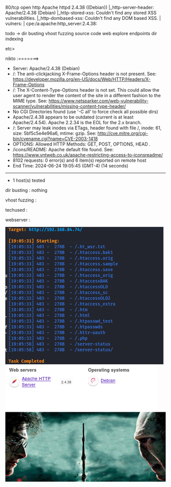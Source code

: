 80/tcp   open  http       Apache httpd 2.4.38 ((Debian))
|_http-server-header: Apache/2.4.38 (Debian)
|_http-stored-xss: Couldn't find any stored XSS vulnerabilities.
|_http-dombased-xss: Couldn't find any DOM based XSS.
| vulners: 
|   cpe:/a:apache:http_server:2.4.38: 



todo -> 
dir busting
vhost fuzzing
source code
web explore
endpoints
dir indexing

etc>





nikto :=======>
+ Server: Apache/2.4.38 (Debian)
+ /: The anti-clickjacking X-Frame-Options header is not present. See: <https://developer.mozilla.org/en-US/docs/Web/HTTP/Headers/X-Frame-Options>
+ /: The X-Content-Type-Options header is not set. This could allow the user agent to render the content of the site in a different fashion to the MIME type. See: <https://www.netsparker.com/web-vulnerability-scanner/vulnerabilities/missing-content-type-header/>
+ No CGI Directories found (use '-C all' to force check all possible dirs)
+ Apache/2.4.38 appears to be outdated (current is at least Apache/2.4.54). Apache 2.2.34 is the EOL for the 2.x branch.
+ /: Server may leak inodes via ETags, header found with file /, inode: 61, size: 5bf5c5e4e96a6, mtime: gzip. See: <http://cve.mitre.org/cgi-bin/cvename.cgi?name=CVE-2003-1418>
+ OPTIONS: Allowed HTTP Methods: GET, POST, OPTIONS, HEAD .
+ /icons/README: Apache default file found. See: <https://www.vntweb.co.uk/apache-restricting-access-to-iconsreadme/>
+ 8102 requests: 0 error(s) and 6 item(s) reported on remote host
+ End Time:           2024-06-24 19:05:45 (GMT-4) (14 seconds)
---------------------------------------------------------------------------
+ 1 host(s) tested





dir busting : nothing





vhost fuzzing :








techused :






webserver :




![unnamed_9bc4a6a6026343de8187e862c188e078](unnamed_9bc4a6a6026343de8187e862c188e078.png)
![unnamed_b719485a25d34a53a5f773f7e306c16c](unnamed_b719485a25d34a53a5f773f7e306c16c.png)
![unnamed_95ba10fdf7504b28807f57e99ece1d35](unnamed_95ba10fdf7504b28807f57e99ece1d35.png)
